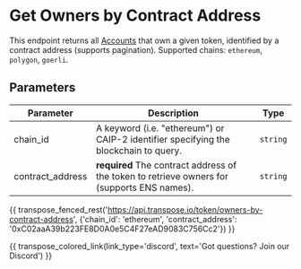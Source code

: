 # Get Owners by Contract Address

This endpoint returns all [Accounts](../models/token_owner_model.md) that own a given token, identified by a contract address (supports pagination). Supported chains: `ethereum`, `polygon`, `goerli`.

## Parameters
| Parameter     | Description                                                                          | Type     | 
|---------------|--------------------------------------------------------------------------------------|----------|
| chain_id      | A keyword (i.e. "ethereum") or CAIP-2 identifier specifying the blockchain to query. | `string` | 
| contract_address | **required** The contract address of the token to retrieve owners for (supports ENS names).   | `string` | 

{{ transpose_fenced_rest('https://api.transpose.io/token/owners-by-contract-address', {'chain_id': 'ethereum', 'contract_address': '0xC02aaA39b223FE8D0A0e5C4F27eAD9083C756Cc2'}) }}

{{ transpose_colored_link(link_type='discord', text='Got questions?  Join our Discord') }}
